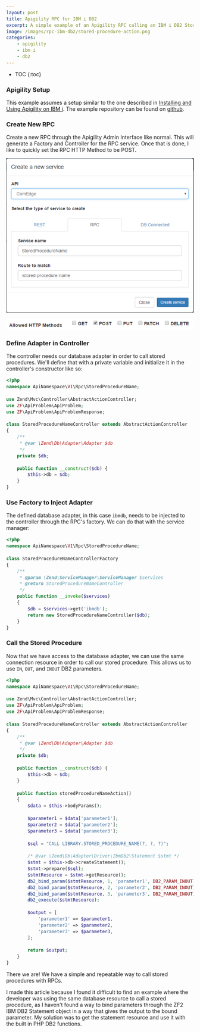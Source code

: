 ```yaml
---
layout: post
title: Apigility RPC for IBM i DB2
excerpt: A simple example of an Apigility RPC calling an IBM i DB2 Stored Procedure.
image: /images/rpc-ibm-db2/stored-procedure-action.png
categories:
    - apigility
    - ibm i
    - db2
---
```


* TOC
{:toc}

### Apigility Setup

This example assumes a setup similar to the one described in
[Installing and Using Apigility on IBM i](/Installing-and-Using-Apigility-on-IBM-i/). The example repository can be
found on [github](https://github.com/jbh/apigility-ibm-i).

### Create New RPC

Create a new RPC through the Apigility Admin Interface like normal. This will generate a Factory and Controller for the
RPC service. Once that is done, I like to quickly set the RPC HTTP Method to be POST.

![New RPC Service](/images/rpc-ibm-db2/new-service.png)

![Allowed HTTP Methods](/images/rpc-ibm-db2/allowed-http-methods.png)

### Define Adapter in Controller

The controller needs our database adapter in order to call stored procedures. We'll define that with a private variable
and initialize it in the controller's constructor like so:

```php
<?php
namespace ApiNamespace\V1\Rpc\StoredProcedureName;

use Zend\Mvc\Controller\AbstractActionController;
use ZF\ApiProblem\ApiProblem;
use ZF\ApiProblem\ApiProblemResponse;

class StoredProcedureNameController extends AbstractActionController
{
    /**
     * @var \Zend\Db\Adapter\Adapter $db
     */
    private $db;

    public function __construct($db) {
        $this->db = $db;
    }
}
```

### Use Factory to Inject Adapter

The defined database adapter, in this case `ibmdb`, needs to be injected to the controller through the RPC's factory.
We can do that with the service manager:

```php
<?php
namespace ApiNamespace\V1\Rpc\StoredProcedureName;

class StoredProcedureNameControllerFactory
{
    /**
     * @param \Zend\ServiceManager\ServiceManager $services
     * @return StoredProcedureNameController
     */
    public function __invoke($services)
    {
        $db = $services->get('ibmdb');
        return new StoredProcedureNameController($db);
    }
}
```

### Call the Stored Procedure

Now that we have access to the database adapter, we can use the same connection resource in order to call our stored
procedure. This allows us to use `IN`, `OUT`, and `INOUT` DB2 parameters.

```php
<?php
namespace ApiNamespace\V1\Rpc\StoredProcedureName;

use Zend\Mvc\Controller\AbstractActionController;
use ZF\ApiProblem\ApiProblem;
use ZF\ApiProblem\ApiProblemResponse;

class StoredProcedureNameController extends AbstractActionController
{
    /**
     * @var \Zend\Db\Adapter\Adapter $db
     */
    private $db;

    public function __construct($db) {
        $this->db = $db;
    }

    public function storedProcedureNameAction()
    {
        $data = $this->bodyParams();

        $parameter1 = $data['parameter1'];
        $parameter2 = $data['parameter2'];
        $parameter3 = $data['parameter3'];

        $sql = "CALL LIBRARY.STORED_PROCEDURE_NAME(?, ?, ?)";

        /* @var \Zend\Db\Adapter\Driver\IbmDb2\Statement $stmt */
        $stmt = $this->db->createStatement();
        $stmt->prepare($sql);
        $stmtResource = $stmt->getResource();
        db2_bind_param($stmtResource, 1, 'parameter1', DB2_PARAM_INOUT);
        db2_bind_param($stmtResource, 2, 'parameter2', DB2_PARAM_INOUT);
        db2_bind_param($stmtResource, 3, 'parameter3', DB2_PARAM_INOUT);
        db2_execute($stmtResource);

        $output = [
            'parameter1' => $parameter1,
            'parameter2' => $parameter2,
            'parameter3' => $parameter3,
        ];

        return $output;
    }
}
```

There we are! We have a simple and repeatable way to call stored procedures with RPCs.

I made this article because I found it difficult to find an example where the developer was using the
same database resource to call a stored procedure, as I haven't found a way to bind parameters through the ZF2
IBM DB2 Statement object in a way that gives the output to the bound parameter. My solution was to get the statement
resource and use it with the built in PHP DB2 functions.
